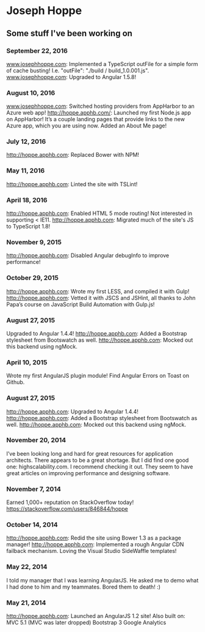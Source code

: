 # Joseph Hoppe

## Some stuff I've been working on

### September 22, 2016
www.josephhoppe.com: Implemented a TypeScript outFile for a simple form of cache busting! I.e. "outFile": "./build / build_1.0.001.js".
www.josephhoppe.com: Upgraded to Angular 1.5.8!

### August 10, 2016
www.josephhoppe.com: Switched hosting providers from AppHarbor to an Azure web app!
http://hoppe.apphb.com/: Launched my first Node.js app on AppHarbor! It’s a couple landing pages that provide links to the new Azure app, which you are using now.
Added an About Me page!

### July 12, 2016
http://hoppe.apphb.com: Replaced Bower with NPM!

### May 11, 2016
http://hoppe.apphb.com: Linted the site with TSLint!

### April 18, 2016
http://hoppe.apphb.com: Enabled HTML 5 mode routing! Not interested in supporting < IE11.
http://hoppe.apphb.com: Migrated much of the site's JS to TypeScript 1.8!

### November 9, 2015
http://hoppe.apphb.com: Disabled Angular debugInfo to improve performance!

### October 29, 2015
http://hoppe.apphb.com: Wrote my first LESS, and compiled it with Gulp!
http://hoppe.apphb.com: Vetted it with JSCS and JSHint, all thanks to John Papa’s course on JavaScript Build Automation with Gulp.js!

### August 27, 2015
Upgraded to Angular 1.4.4!
http://hoppe.apphb.com: Added a Bootstrap stylesheet from Bootswatch as well.
http://hoppe.apphb.com: Mocked out this backend using ngMock.

### April 10, 2015
Wrote my first AngularJS plugin module! Find Angular Errors on Toast on Github.

### August 27, 2015
http://hoppe.apphb.com: Upgraded to Angular 1.4.4!
http://hoppe.apphb.com: Added a Bootstrap stylesheet from Bootswatch as well.
http://hoppe.apphb.com: Mocked out this backend using ngMock.

### November 20, 2014
I’ve been looking long and hard for great resources for application architects. There appears to be a great shortage. But I did find one good one: highscalability.com. I recommend checking it out. They seem to have great articles on improving performance and designing software.

### November 7, 2014
Earned 1,000+ reputation on StackOverflow today! https://stackoverflow.com/users/846844/hoppe

### October 14, 2014
http://hoppe.apphb.com: Redid the site using Bower 1.3 as a package manager!
http://hoppe.apphb.com: Implemented a rough Angular CDN failback mechanism.
Loving the Visual Studio SideWaffle templates!

### May 22, 2014
I told my manager that I was learning AngularJS. He asked me to demo what I had done to him and my teammates. Bored them to death! :)

### May 21, 2014
http://hoppe.apphb.com: Launched an AngularJS 1.2 site! Also built on:
MVC 5.1 (MVC was later dropped)
Bootstrap 3
Google Analytics
